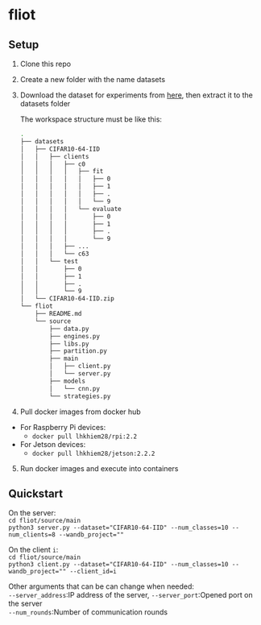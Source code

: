 # fliot

## Setup

1. Clone this repo
2. Create a new folder with the name datasets
3. Download the dataset for experiments from [here](https://drive.google.com/drive/folders/1JqMeujxMVhY7eQD-JqGDRGvuERlHl8n6?usp=sharing), then extract it to the datasets folder

    The workspace structure must be like this:
    ```bash
    .
    ├── datasets
    │   ├── CIFAR10-64-IID
    │   │   ├── clients
    │   │   │   ├── c0
    │   │   │   │   ├── fit
    │   │   │   │   │   ├── 0
    │   │   │   │   │   ├── 1
    │   │   │   │   │   ├── .
    │   │   │   │   │   └── 9
    │   │   │   │   └── evaluate
    │   │   │   │       ├── 0
    │   │   │   │       ├── 1
    │   │   │   │       ├── .
    │   │   │   │       └── 9
    │   │   │   ├── ...
    │   │   │   └── c63
    │   │   └── test
    │   │       ├── 0
    │   │       ├── 1
    │   │       ├── .
    │   │       └── 9
    │   └── CIFAR10-64-IID.zip
    └── fliot
        ├── README.md
        └── source
            ├── data.py
            ├── engines.py
            ├── libs.py
            ├── partition.py
            ├── main
            │   ├── client.py
            │   └── server.py
            ├── models
            │   └── cnn.py
            └── strategies.py
    ```

4. Pull docker images from docker hub
- For Raspberry Pi devices:
    - `docker pull lhkhiem28/rpi:2.2`
- For Jetson devices:
    - `docker pull lhkhiem28/jetson:2.2.2`
5. Run docker images and execute into containers

## Quickstart

On the server:</br>
`cd fliot/source/main`</br>
`python3 server.py --dataset="CIFAR10-64-IID" --num_classes=10 --num_clients=8 --wandb_project=""`

On the client `i`:</br>
`cd fliot/source/main`</br>
`python3 client.py --dataset="CIFAR10-64-IID" --num_classes=10 --wandb_project="" --client_id=i`

Other arguments that can be can change when needed:</br>
`--server_address`:IP address of the server, `--server_port`:Opened port on the server</br>
`--num_rounds`:Number of communication rounds</br>
